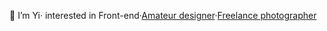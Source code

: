 
👀 I’m Yi·
interested in Front-end·[Amateur designer](https://olcchi.me)·[Freelance photographer](https://gallery.olcchi.me)

